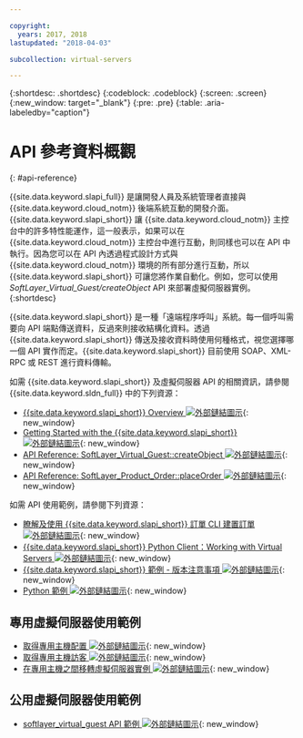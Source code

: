 ```yaml
---

copyright:
  years: 2017, 2018
lastupdated: "2018-04-03"

subcollection: virtual-servers

---
```


{:shortdesc: .shortdesc}
{:codeblock: .codeblock}
{:screen: .screen}
{:new_window: target="_blank"}
{:pre: .pre}
{:table: .aria-labeledby="caption"}

# API 參考資料概觀
{: #api-reference}

{{site.data.keyword.slapi_full}} 是讓開發人員及系統管理者直接與 {{site.data.keyword.cloud_notm}} 後端系統互動的開發介面。{{site.data.keyword.slapi_short}} 讓 {{site.data.keyword.cloud_notm}} 主控台中的許多特性能運作，這一般表示，如果可以在 {{site.data.keyword.cloud_notm}} 主控台中進行互動，則同樣也可以在 API 中執行。因為您可以在 API 內透過程式設計方式與 {{site.data.keyword.cloud_notm}} 環境的所有部分進行互動，所以 {{site.data.keyword.slapi_short}} 可讓您將作業自動化。例如，您可以使用 *SoftLayer_Virtual_Guest/createObject* API 來部署虛擬伺服器實例。
{:shortdesc}

{{site.data.keyword.slapi_short}} 是一種「遠端程序呼叫」系統。每一個呼叫需要向 API 端點傳送資料，反過來則接收結構化資料。透過 {{site.data.keyword.slapi_short}} 傳送及接收資料時使用何種格式，視您選擇哪一個 API 實作而定。{{site.data.keyword.slapi_short}} 目前使用 SOAP、XML-RPC 或 REST 進行資料傳輸。

如需 {{site.data.keyword.slapi_short}} 及虛擬伺服器 API 的相關資訊，請參閱 {{site.data.keyword.sldn_full}} 中的下列資源：
* [{{site.data.keyword.slapi_short}} Overview ![外部鏈結圖示](../icons/launch-glyph.svg "外部鏈結圖示")](https://softlayer.github.io/reference/softlayerapi/){: new_window}
* [Getting Started with the {{site.data.keyword.slapi_short}} ![外部鏈結圖示](../icons/launch-glyph.svg "外部鏈結圖示")](https://softlayer.github.io/article/getting-started/){: new_window}
* [API Reference: SoftLayer_Virtual_Guest::createObject ![外部鏈結圖示](../icons/launch-glyph.svg "外部鏈結圖示")](https://softlayer.github.io/reference/services/SoftLayer_Virtual_Guest/createObject/){: new_window}
* [API Reference: SoftLayer_Product_Order::placeOrder ![外部鏈結圖示](../icons/launch-glyph.svg "外部鏈結圖示")](https://softlayer.github.io/reference/services/SoftLayer_Product_Order/placeOrder/){: new_window}

如需 API 使用範例，請參閱下列資源：
* [瞭解及使用 {{site.data.keyword.slapi_short}} 訂單 CLI 建置訂單 ![外部鏈結圖示](../icons/launch-glyph.svg "外部鏈結圖示")](https://softlayer.github.io/article/understanding-ordering/){: new_window}
* [{{site.data.keyword.slapi_short}} Python Client：Working with Virtual Servers ![外部鏈結圖示](../icons/launch-glyph.svg "外部鏈結圖示")](http://softlayer-python.readthedocs.io/en/latest/cli/vs.html){: new_window}
* [{{site.data.keyword.slapi_short}} 範例 - 版本注意事項 ![外部鏈結圖示](../icons/launch-glyph.svg "外部鏈結圖示")](https://softlayer.github.io/){: new_window}
* [Python 範例 ![外部鏈結圖示](../icons/launch-glyph.svg "外部鏈結圖示")](https://softlayer.github.io/python/){: new_window}

## 專用虛擬伺服器使用範例
* [取得專用主機配置 ![外部鏈結圖示](../icons/launch-glyph.svg "外部鏈結圖示")](https://softlayer.github.io/python/getDediHostAllocation/){: new_window}
* [取得專用主機訪客 ![外部鏈結圖示](../icons/launch-glyph.svg "外部鏈結圖示")](https://softlayer.github.io/python/getDedicatedHostGuests/){: new_window}
* [在專用主機之間移轉虛擬伺服器實例 ![外部鏈結圖示](../icons/launch-glyph.svg "外部鏈結圖示")](https://softlayer.github.io/python/migrateDedicatedHost.py/){: new_window}

## 公用虛擬伺服器使用範例
* [softlayer_virtual_guest API 範例 ![外部鏈結圖示](../icons/launch-glyph.svg "外部鏈結圖示")](https://softlayer.github.io/classes/softlayer_virtual_guest/){: new_window}

